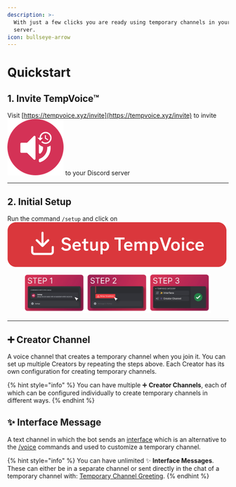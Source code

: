 ```yaml
---
description: >-
  With just a few clicks you are ready using temporary channels in your Discord
  server.
icon: bullseye-arrow
---
```


# Quickstart

## 1. Invite TempVoice™

Visit [https://tempvoice.xyz/invite](https://tempvoice.xyz/invite) to invite <img src="../.gitbook/assets/image (25) (1) (1).png" alt="" data-size="line"> to your Discord server

***

## 2. Initial Setup

Run the command `/setup` and click on <img src="../.gitbook/assets/Setup TempVoice.png" alt="" data-size="line">

<figure><img src="../.gitbook/assets/image (21) (1) (1).png" alt=""><figcaption></figcaption></figure>

***

## ➕ Creator Channel

A voice channel that creates a temporary channel when you join it. You can set up multiple Creators by repeating the steps above. Each Creator has its own configuration for creating temporary channels.

{% hint style="info" %}
You can have multiple ➕ **Creator Channels**, each of which can be configured individually to create temporary channels in different ways.
{% endhint %}

## ✨ Interface Message

A text channel in which the bot sends an [interface](../commands/interface.md) which is an alternative to the [/voice](../commands/voice/) commands and used to customize a temporary channel.

{% hint style="info" %}
You can have unlimited ✨ **Interface Messages**. These can either be in a separate channel or sent directly in the chat of a temporary channel with: [Temporary Channel Greeting](../settings/others/greeting.md).
{% endhint %}
